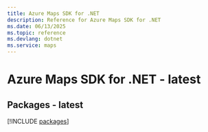 ```yaml
---
title: Azure Maps SDK for .NET
description: Reference for Azure Maps SDK for .NET
ms.date: 06/13/2025
ms.topic: reference
ms.devlang: dotnet
ms.service: maps
---
```

# Azure Maps SDK for .NET - latest
## Packages - latest
[!INCLUDE [packages](maps-index.md)]